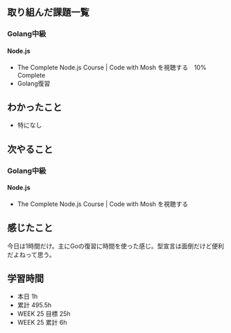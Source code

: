 ## 取り組んだ課題一覧 
### Golang中級
#### Node.js
- The Complete Node.js Course | Code with Mosh を視聴する　10% Complete
- Golang復習

 ## わかったこと 
- 特になし

 ## 次やること
### Golang中級
#### Node.js
- The Complete Node.js Course | Code with Mosh を視聴する

 ## 感じたこと 
今日は1時間だけ。主にGoの復習に時間を使った感じ。型宣言は面倒だけど便利だよねって思う。

 ## 学習時間 
 - 本日 1h 
 - 累計 495.5h 
 - WEEK 25 目標 25h 
 - WEEK 25 累計 6h